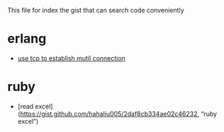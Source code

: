 This file for index the gist that can search code conveniently

erlang
=======
* [use tcp to establish mutil connection](https://gist.github.com/hahaliu005/b6d02b09cbe20710c63a)

ruby
=======
* [read excel](https://gist.github.com/hahaliu005/2daf8cb334ae02c46232, “ruby excel”)

